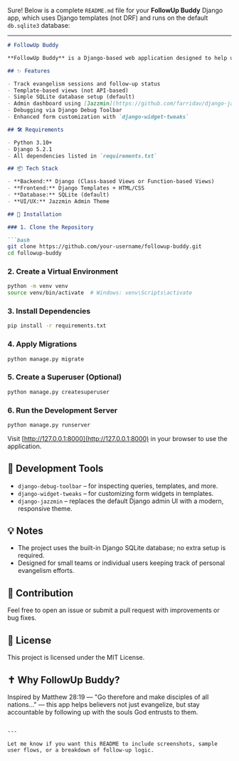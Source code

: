 Sure! Below is a complete `README.md` file for your **FollowUp Buddy** Django app, which uses Django templates (not DRF) and runs on the default `db.sqlite3` database:

---

````markdown
# FollowUp Buddy

**FollowUp Buddy** is a Django-based web application designed to help users (especially Christians) track their evangelism efforts and follow-ups. It uses Django’s built-in templating system (not DRF) to provide a simple, intuitive interface for managing evangelism records and scheduling follow-ups.

## ✨ Features

- Track evangelism sessions and follow-up status
- Template-based views (not API-based)
- Simple SQLite database setup (default)
- Admin dashboard using [Jazzmin](https://github.com/farridav/django-jazzmin)
- Debugging via Django Debug Toolbar
- Enhanced form customization with `django-widget-tweaks`

## 🛠 Requirements

- Python 3.10+
- Django 5.2.1
- All dependencies listed in `requirements.txt`

## 📦 Tech Stack

- **Backend:** Django (Class-based Views or Function-based Views)
- **Frontend:** Django Templates + HTML/CSS
- **Database:** SQLite (default)
- **UI/UX:** Jazzmin Admin Theme

## 📁 Installation

### 1. Clone the Repository

```bash
git clone https://github.com/your-username/followup-buddy.git
cd followup-buddy
````

### 2. Create a Virtual Environment

```bash
python -m venv venv
source venv/bin/activate  # Windows: venv\Scripts\activate
```

### 3. Install Dependencies

```bash
pip install -r requirements.txt
```

### 4. Apply Migrations

```bash
python manage.py migrate
```

### 5. Create a Superuser (Optional)

```bash
python manage.py createsuperuser
```

### 6. Run the Development Server

```bash
python manage.py runserver
```

Visit [http://127.0.0.1:8000](http://127.0.0.1:8000) in your browser to use the application.

## 🧪 Development Tools

* `django-debug-toolbar` – for inspecting queries, templates, and more.
* `django-widget-tweaks` – for customizing form widgets in templates.
* `django-jazzmin` – replaces the default Django admin UI with a modern, responsive theme.


## 💡 Notes

* The project uses the built-in Django SQLite database; no extra setup is required.
* Designed for small teams or individual users keeping track of personal evangelism efforts.

## 🙌 Contribution

Feel free to open an issue or submit a pull request with improvements or bug fixes.

## 📄 License

This project is licensed under the MIT License.

## ✝️ Why FollowUp Buddy?

Inspired by Matthew 28:19 — "Go therefore and make disciples of all nations..." — this app helps believers not just evangelize, but stay accountable by following up with the souls God entrusts to them.

```

---

Let me know if you want this README to include screenshots, sample user flows, or a breakdown of follow-up logic.
```
